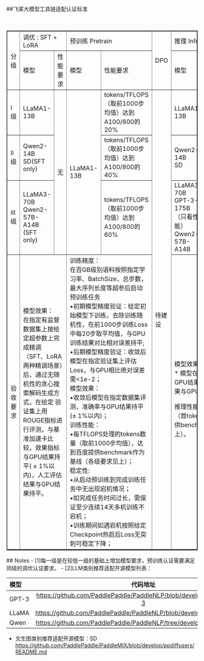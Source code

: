 ##飞桨大模型工具链适配认证标准


<table border="2" >
	<tr >
		<td width="10%" rowspan="2">分级</td>
		<td colspan="2">调优 : SFT + LoRA</td>
		<td colspan="2">预训练 Pretrain</td>
		<td rowspan="2">DPO</td>
		<td colspan="3">推理 Inference</td>
	</tr>
	<tr >
		<td> 模型 </td>
		<td> 性能要求 </td>
		<td> 模型 </td>
		<td> 性能要求 </td>
		<td> 模型 </td>
		<td> 数据类型支持 </td>
		<td> 性能要求 </td>	
	</tr>
	<tr >
		<td>I级</td>
		<td >LLaMA1-13B</td>
		<td rowspan="3">无</td>
		<td rowspan="3">LLaMA1-13B</td>
		<td>tokens/TFLOPS （取前1000步均值）达到A100/800的20%</td>
		<td rowspan="4">待建设</td>
		<td> LLaMA1-13B</td>
		<td>FP16/ BF16</td>
		<td>首token 时延不超过1s的QPS/TFPLOPs达到A800的20%</td>
	</tr>
	</tr>
		<td>II级</td>
		<td >Qwen2-14B <br>SD(SFT only)</td>
		<td>tokens/TFLOPS （取前1000步均值）达到A100/800的40%</td>
		<td>Qwen2-14B<br>SD</td>
		<td> int8 （weight only）</td>
		<td>首token 时延不超过1s的QPS/TFPLOPs达到A800的40%</td>
	</tr>	
	</tr>
		<td>III级</td>
		<td>LLaMA3-70B <br>Qwen2-57B-A14B<br>(SFT only)</td>
		<td>tokens/TFLOPS （取前1000步均值）达到A100/800的60%</td>
		<td>LLaMA3-70B<br>GPT-3-175B（只看性能）<br>Qwen2-57B-A14B</td>
		<td> PTQ int8 （int8 * int8）<br>int4（weight only）</td>
		<td>首token 时延不超过1s的QPS/TFPLOPs达到A800的40%</td>
	</tr>	
	</tr>
		<td>验收要求</td>
		<td colspan="2"> 模型效果：<br>
在指定有监督数据集上按给定超参数上完成精调（SFT、LoRA两种精调场景）后，通过无随机性的贪心搜索解码生成方式，在给定 验证集上用ROUGE指标进行评测，与基准加速卡比较，效果指标与GPU结果持平( ± 1%以内)，人工评估结果与GPU结果持平。</td>
		<td colspan="2">训练精度：<br>
在百GB级别语料按照指定学习率、BatchSize，总步数，最大序列长度等超参后启动预训练任务<br>
•初期模型精度验证：给定初始模型下训练，去除训练随机性，在前1000步训练Loss中每20步取平均值，与GPU训练结果对比相对误差持平;<br>
•后期模型精度验证：收敛后模型在指定验证集上评估Loss，与GPU相比绝对误差需<1e-2；<br>
模型效果：<br>
•收敛后模型在指定数据集评测，准确率与GPU结果持平(± 1%以内)；<br>
训练性能：<br>
•每TFLOPS处理的tokens数量（取前1000步均值），达到百度提供benchmark作为基线（各级要求见上）；<br>
稳定性:<br>
•从启动预训练到完成训练任务中无出现宕机情况；<br>
•如完成任务时间过长，需保证至少连续14天多机训练不宕机；<br>
•训练期间如遇宕机按照给定Checkpoint热启后Loss无突刺可稳定下降；</td><br>
		<td colspan="3">模型效果：<br>
* 模型在指定数据集评测，准确率与GPU结果持平(± 1%以内)，人工评估结果与GPU结果持平；

推理性能：
•每TFLOPS处理的QPS（首token 时延不超过1s），达到百度提供benchmark作为基线（各级要求见上）。</td>
	</tr>
</table>
## Notes
-  [1]每一级是在较低一级的基础上增加模型要求，预训练认证需要满足同级的调优认证要求。
-  [2]LLM类别推荐适配开源模型列表：

| 模型 | 代码地址 | 
|:------|:-------:|
| GPT-3 | https://github.com/PaddlePaddle/PaddleNLP/blob/develop/llm/config/gpt-3 | 
| LLaMA | https://github.com/PaddlePaddle/PaddleNLP/blob/develop/llm/config/llama |
| Qwen | https://github.com/PaddlePaddle/PaddleNLP/tree/develop/llm/config/qwen |
-  文生图类别推荐适配开源模型：SD https://github.com/PaddlePaddle/PaddleMIX/blob/develop/ppdiffusers/README.md





